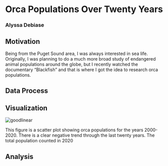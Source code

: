 # Orca Populations Over Twenty Years
### Alyssa Debiase

## Motivation
Being from the Puget Sound area, I was always interested in sea life. Originally, I was planning to do a much more broad study of endangered animal populations around the globe, but I recently watched the documentary “Blackfish” and that is where I got the idea to research orca populations.

## Data Process

## Visualization

![goodlinear](https://user-images.githubusercontent.com/79550897/115983248-f3bcba80-a554-11eb-9b4b-db8c18cb329d.png)

This figure is a scatter plot showing orca populations for the years 2000-2020. There is a clear negative trend through the last twenty years. The total population counted in 2020



## Analysis
